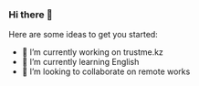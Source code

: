 ### Hi there 👋

Here are some ideas to get you started:

- 🔭 I’m currently working on trustme.kz
- 🌱 I’m currently learning English
- 👯 I’m looking to collaborate on remote works
